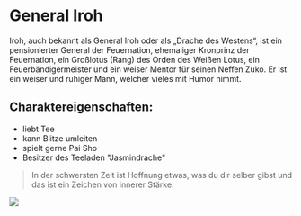 # General Iroh

Iroh, auch bekannt als General Iroh oder als „Drache des Westens“, ist ein pensionierter General der Feuernation, ehemaliger Kronprinz der Feuernation, ein Großlotus (Rang) des Orden des Weißen Lotus, ein Feuerbändigermeister und ein weiser Mentor für seinen Neffen Zuko. Er ist ein weiser und ruhiger Mann, welcher vieles mit Humor nimmt.

## Charaktereigenschaften:
* liebt Tee
* kann Blitze umleiten
* spielt gerne Pai Sho
* Besitzer des Teeladen "Jasmindrache"


>In der schwersten Zeit ist Hoffnung etwas, was du dir selber gibst und das ist ein Zeichen von innerer Stärke.

<img src="https://i.imgur.com/xHGedJd.jpg"/>